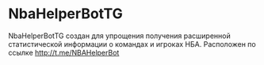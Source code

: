 # NbaHelperBotTG
NbaHelperBotTG создан для упрощения получения расширенной статистической информации о командах и игроках НБА. Расположен по ссылке http://t.me/NBAHelperBot
